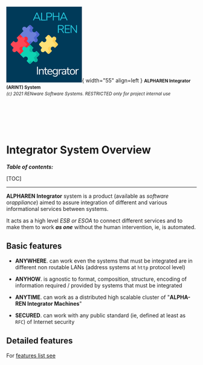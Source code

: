 ![arint_logo](../pictures/arint_logo.png){ width="55" align=left }
<small markdown>**ALPHAREN Integrator (ARINT) System**<br>
*(c) 2021 RENware Software Systems. RESTRICTED only for project internal use*
</small><br><br><br><br><br><br>


# Integrator System Overview



***Table of contents:***

[TOC]

***



**ALPHAREN Integrator** system is a product (available as *software* or*appliance*) aimed to assure integration of different and various informational services between systems.

It acts as a high level *ESB or ESOA* to connect different services and to make them to work ***as one*** without the human intervention, ie, is automated.



## Basic features

* **ANYWHERE**. can work even the systems that must be integrated are in different non routable LANs (address systems at `http` protocol level)

* **ANYHOW**. is agnostic to format, composition, structure, encoding of information required / provided by systems that must be integrated

* **ANYTIME**. can work as a distributed high scalable cluster of "**ALPHA-REN Integrator Machines**"

* **SECURED**. can work with any public standard (ie, defined at least as `RFC`) of Internet security




## Detailed features

For [features list see](./810.46-Product_Features.md)

